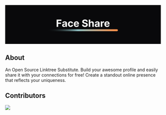 <div align="center">
  <img src="/assets/faceshare-cover.png" alt="banner-image"/>
</div>

## About

An Open Source Linktree Substitute. Build your awesome profile and easily share it with your connections for free! Create a standout online presence that reflects your uniqueness.

## Contributors

<a href="https://github.com/srajankumar/faceshare/graphs/contributors">
    <img src="https://contrib.rocks/image?repo=srajankumar/faceshare" />
</a>
